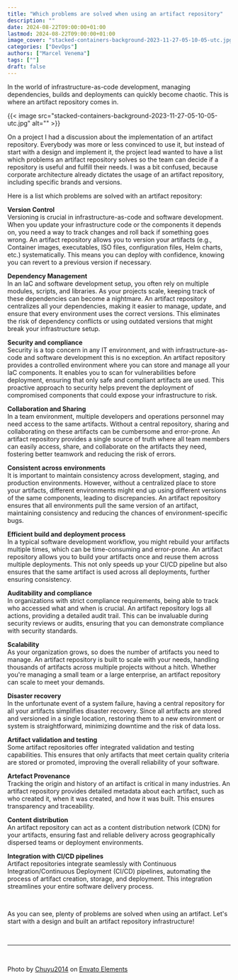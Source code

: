 ```yaml
---
title: "Which problems are solved when using an artifact repository"
description: ""
date: 2024-08-22T09:00:00+01:00
lastmod: 2024-08-22T09:00:00+01:00
image_cover: "stacked-containers-background-2023-11-27-05-10-05-utc.jpg"
categories: ["DevOps"]
authors: ["Marcel Venema"] 
tags: [""]
draft: false
---
```


In the world of infrastructure-as-code development, managing dependencies, builds and deployments can quickly become chaotic. This is where an artifact repository comes in.

<!--more-->
{{< image src="stacked-containers-background-2023-11-27-05-10-05-utc.jpg" alt="" >}}

On a project I had a discussion about the implementation of an artifact repository. Everybody was more or less convinced to use it, but instead of start with a design and implement it, the project lead wanted to have a list which problems an artifact repository solves so the team can decide if a repository is useful and fulfill their needs. I was a bit confused, because corporate architecture already dictates the usage of an artifact repository, including specific brands and versions.

Here is a list which problems are solved with an artifact repository:

**Version Control**<br/>
Versioning is crucial in infrastructure-as-code and software development. When you update your infrastructure code or the components it depends on, you need a way to track changes and roll back if something goes wrong. An artifact repository allows you to version your artifacts (e.g., Container images, executables, ISO files, configuration files, Helm charts, etc.) systematically. This means you can deploy with confidence, knowing you can revert to a previous version if necessary.

**Dependency Management**<br/>
In an IaC and software development setup, you often rely on multiple modules, scripts, and libraries. As your projects scale, keeping track of these dependencies can become a nightmare. An artifact repository centralizes all your dependencies, making it easier to manage, update, and ensure that every environment uses the correct versions. This eliminates the risk of dependency conflicts or using outdated versions that might break your infrastructure setup.

**Security and compliance**<br/>
Security is a top concern in any IT environment, and with infrastructure-as-code and software development this is no exception. An artifact repository provides a controlled environment where you can store and manage all your IaC components. It enables you to scan for vulnerabilities before deployment, ensuring that only safe and compliant artifacts are used. This proactive approach to security helps prevent the deployment of compromised components that could expose your infrastructure to risk.

**Collaboration and Sharing**<br/>
In a team environment, multiple developers and operations personnel may need access to the same artifacts. Without a central repository, sharing and collaborating on these artifacts can be cumbersome and error-prone. An artifact repository provides a single source of truth where all team members can easily access, share, and collaborate on the artifacts they need, fostering better teamwork and reducing the risk of errors.

**Consistent across environments**<br/>
It is important to maintain consistency across development, staging, and production environments. However, without a centralized place to store your artifacts, different environments might end up using different versions of the same components, leading to discrepancies. An artifact repository ensures that all environments pull the same version of an artifact, maintaining consistency and reducing the chances of environment-specific bugs.

**Efficient build and deployment process**<br/>
In a typical software development workflow, you might rebuild your artifacts multiple times, which can be time-consuming and error-prone. An artifact repository allows you to build your artifacts once and reuse them across multiple deployments. This not only speeds up your CI/CD pipeline but also ensures that the same artifact is used across all deployments, further ensuring consistency.

**Auditability and compliance**<br/>
In organizations with strict compliance requirements, being able to track who accessed what and when is crucial. An artifact repository logs all actions, providing a detailed audit trail. This can be invaluable during security reviews or audits, ensuring that you can demonstrate compliance with security standards.

**Scalability**<br/>
As your organization grows, so does the number of artifacts you need to manage. An artifact repository is built to scale with your needs, handling thousands of artifacts across multiple projects without a hitch. Whether you're managing a small team or a large enterprise, an artifact repository can scale to meet your demands.

**Disaster recovery**<br/>
In the unfortunate event of a system failure, having a central repository for all your artifacts simplifies disaster recovery. Since all artifacts are stored and versioned in a single location, restoring them to a new environment or system is straightforward, minimizing downtime and the risk of data loss.

**Artifact validation and testing**<br/>
Some artifact repositories offer integrated validation and testing capabilities. This ensures that only artifacts that meet certain quality criteria are stored or promoted, improving the overall reliability of your software.

**Artefact Provenance**<br/>
Tracking the origin and history of an artifact is critical in many industries. An artifact repository provides detailed metadata about each artifact, such as who created it, when it was created, and how it was built. This ensures transparency and traceability.

**Content distribution**<br/>
An artifact repository can act as a content distribution network (CDN) for your artifacts, ensuring fast and reliable delivery across geographically dispersed teams or deployment environments.

**Integration with CI/CD pipelines**<br/>
Artifact repositories integrate seamlessly with Continuous Integration/Continuous Deployment (CI/CD) pipelines, automating the process of artifact creation, storage, and deployment. This integration streamlines your entire software delivery process.

&nbsp;

As you can see, plenty of problems are solved when using an artifact. Let's start with a design and built an artifact repository infrastructure!

&nbsp;

---
&nbsp;

Photo by <a href="https://elements.envato.com/user/chuyu2014">Chuyu2014</a> on <a href="https://elements.envato.com/stacked-containers-background-PD3GYYN">Envato Elements</a>

&nbsp;
